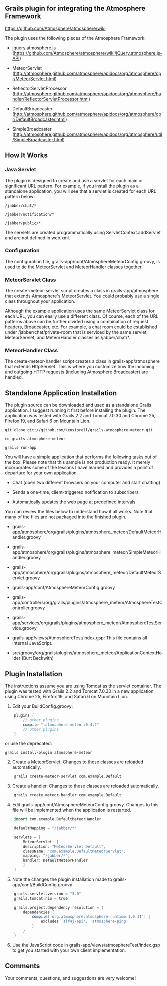 ## Grails plugin for integrating the Atmosphere Framework
https://github.com/Atmosphere/atmosphere/wiki

The plugin uses the following pieces of the Atmosphere Framework:

* jquery.atmosphere.js (https://github.com/Atmosphere/atmosphere/wiki/jQuery.atmosphere.js-API)

* MeteorServlet (http://atmosphere.github.com/atmosphere/apidocs/org/atmosphere/cpr/MeteorServlet.html)


* ReflectorServletProcessor (http://atmosphere.github.com/atmosphere/apidocs/org/atmosphere/handler/ReflectorServletProcessor.html)

* DefaultBroadcaster (http://atmosphere.github.com/atmosphere/apidocs/org/atmosphere/cpr/DefaultBroadcaster.html)

* SimpleBroadcaster (http://atmosphere.github.com/atmosphere/apidocs/org/atmosphere/util/SimpleBroadcaster.html)

## How It Works

### Java Servlet

The plugin is designed to create and use a servlet for each main or significant URL pattern. For example, if you install the plugin as a standalone application, you will see that a servlet is created for each URL pattern below:

	/jabber/chat/*

	/jabber/notification/*

	/jabber/public/*

The servlets are created programmatically using ServletContext.addServlet and are not defined in web.xml.

### Configuration

The configuration file, grails-app/conf/AtmosphereMeteorConfig.groovy, is used to tie the MeteorServlet and MeteorHandler classes together.

### MeteorServlet Class

The create-meteor-servlet script creates a class in grails-app/atmosphere that extends Atmosphere's MeteorServlet. You could probably use a single class throughout your application.

Although the example application uses the same MeteorServlet class for each URL, you can easily use a different class. Of course, each of the URL patterns above can be further divided using a combination of request headers, Broadcaster, etc. For example, a chat room could be established under /jabber/chat/private-room that is serviced by the same servlet, MeteorServlet, and MeteorHandler classes as /jabber/chat/*.

### MeteorHandler Class

The create-meteor-handler script creates a class in grails-app/atmosphere that extends HttpServlet. This is where you customize how the incoming and outgoing HTTP requests (including Atmosphere Broadcaster) are handled.

## Standalone Application Installation

The plugin source can be downloaded and used as a standalone Grails application. I suggest running it first before installing the plugin. The application was tested with Grails 2.2 and Tomcat 7.0.30 and Chrome 25, Firefox 19, and Safari 6 on Mountain Lion.

```
git clone git://github.com/kensiprell/grails-atmosphere-meteor.git

cd grails-atmosphere-meteor

grails run-app
```

You will have a simple application that performs the following tasks out of the box. Please note that this sample is not production ready. It merely incorporates some of the lessons I have learned and provides a point of departure for your own application.

* Chat (open two different browsers on your computer and start chatting)

* Sends a one-time, client-triggered notification to subscribers

* Automatically updates the web page at predefined intervals

You can review the files below to understand how it all works. Note that many of the files are not packaged into the finished plugin.

* grails-app/atmosphere/org/grails/plugins/atmosphere_meteor/DefaultMeteorHandler.groovy

* grails-app/atmosphere/org/grails/plugins/atmosphere_meteor/SimpleMeteorHandler.groovy

* grails-app/atmosphere/org/grails/plugins/atmosphere_meteor/DefaultMeteorServlet.groovy

* grails-app/conf/AtmosphereMeteorConfig.groovy

* grails-app/controllers/org/grails/plugins/atmosphere_meteor/AtmosphereTestController.groovy

* grails-app/services/org/grails/plugins/atmosphere_meteor/AtmosphereTestService.groovy

* grails-app/views/AtmosphereTest/index.gsp: This file contains all internal JavaScript.

* src/groovy/org/grails/plugins/atmosphere_meteor/ApplicationContextHolder (Burt Beckwith)

## Plugin Installation

The instructions assume you are using Tomcat as the servlet container. The plugin was tested with Grails 2.2 and Tomcat 7.0.30 in a new application using Chrome 25, Firefox 19, and Safari 6 on Mountain Lion.

1. Edit your BuildConfig.groovy:
```groovy
    plugins {
        // other plugins
        compile ":atmosphere-meteor:0.4.2"
        // other plugins
    }
```
or use the deprecated:
```
grails install-plugin atmosphere-meteor
```

2. Create a MeteorServlet. Changes to these classes are reloaded automatically.
```groovy
    grails create-meteor-servlet com.example.Default
```

3. Create a handler. Changes to these classes are reloaded automatically.
```groovy
    grails create-meteor-handler com.example.Default
```

4. Edit grails-app/conf/AtmosphereMeteorConfig.groovy. Changes to this file will be implemented when the application is restarted.
```groovy
    import com.example.DefaultMeteorHandler

    defaultMapping = "/jabber/*"

    servlets = [
        MeteorServlet: [
        description: "MeteorServlet Default",
        className: "com.example.DefaultMeteorServlet",
        mapping: "/jabber/*",
        handler: DefaultMeteorHandler
        ]
    ]
```

5. Note the changes the plugin installation made to grails-app/conf/BuildConfig.groovy
```groovy
    grails.servlet.version = "3.0"
    grails.tomcat.nio = true

    grails.project.dependency.resolution = {
        dependencies {
            compile('org.atmosphere:atmosphere-runtime:1.0.11') {
                excludes 'slf4j-api', 'atmosphere-ping'
            }
        }
    }
```

6. Use the JavaScript code in grails-app/views/atmosphereTest/index.gsp to get you started with your own client implementation.

## Comments

Your comments, questions, and suggestions are very welcome!


